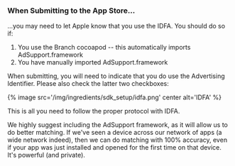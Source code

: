 
### When Submitting to the App Store...

...you may need to let Apple know that you use the IDFA. You should do so if:

1. You use the Branch cocoapod -- this automatically imports AdSupport.framework
2. You have manually imported AdSupport.framework

When submitting, you will need to indicate that you do use the Advertising Identifier. Please also check the latter two checkboxes:

{% image src='/img/ingredients/sdk_setup/idfa.png' center alt='IDFA' %}

This is all you need to follow the proper protocol with IDFA. 

We highly suggest including the AdSupport framework, as it will allow us to do better matching. If we've seen a device across our network of apps (a wide network indeed), then we can do matching with 100% accuracy, even if your app was just installed and opened for the first time on that device. It's powerful (and private).
